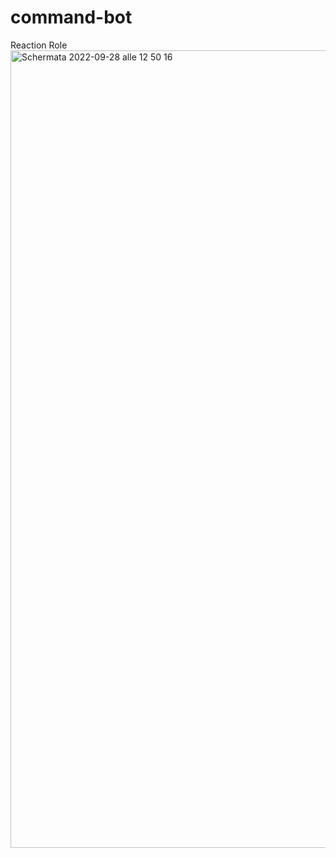 # command-bot
Reaction Role
<img width="1276" alt="Schermata 2022-09-28 alle 12 50 16" src="https://user-images.githubusercontent.com/113632253/192761111-d44774a8-0b2b-4b7f-852c-09a20128ae47.png">
